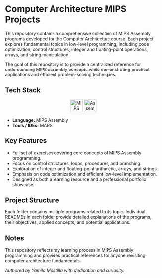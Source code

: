 # Computer Architecture MIPS Projects

This repository contains a comprehensive collection of MIPS Assembly programs developed for the Computer Architecture course. Each project explores fundamental topics in low-level programming, including code optimization, control structures, integer and floating-point operations, arrays, and string manipulation.  

The goal of this repository is to provide a centralized reference for understanding MIPS assembly concepts while demonstrating practical applications and efficient problem-solving techniques.

## Tech Stack

<p align="center"> 
  <a>
    <img src="https://cdn.jsdelivr.net/gh/devicons/devicon/icons/matlab/matlab-original.svg" alt="MIPS" width="40" height="40">
  </a>
  <a>
    <img src="https://cdn.jsdelivr.net/gh/devicons/devicon/icons/bash/bash-original.svg" alt="Assembly" width="40" height="40">
  </a>

</p>


- **Language:** MIPS Assembly  
- **Tools / IDEs:** MARS

## Key Features

- Full set of exercises covering core concepts of MIPS Assembly programming.  
- Focus on control structures, loops, procedures, and branching.  
- Exploration of integer and floating-point arithmetic, arrays, and strings.  
- Emphasis on code optimization and efficient low-level implementation.  
- Designed as both a learning resource and a professional portfolio showcase.  

## Project Structure

Each folder contains multiple programs related to its topic. Individual READMEs in each folder provide detailed explanations of the programs, their objectives, applied concepts, and potential applications.  

## Notes

This repository reflects my learning process in MIPS Assembly programming and provides practical references for anyone revisiting computer architecture fundamentals.  

*Authored by Yamila Montilla with dedication and curiosity.*

